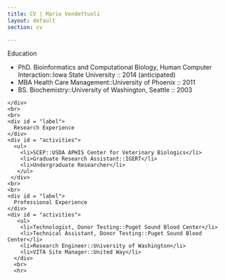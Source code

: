 ```yaml
---
title: CV | Marie Vendettuoli
layout: default
section: cv

---
```

<div id = "statement">
    <div id = "label" >
    Education
    </div>
    <div id = "activities">
      <ul>
        <li> PhD. Bioinformatics and Computational Biology,
             Human Computer Interaction::Iowa State University :: 2014 (anticipated)</li>
        <li> MBA Health Care Management::University of Phoenix :: 2011</li>
        <li> BS. Biochemistry::University of Washington, Seattle :: 2003</li>
      </ul>
     
    </div>
    <br>
    <br>
    <div id = "label">
      Research Experience
    </div>
    <div id = "activities">
      <ul>
        <li>SCEP::USDA APHIS Center for Veterinary Biologics</li>
        <li>Graduate Research Assistant::IGERT</li>
        <li>Undergraduate Researcher</li>
       </ul>
     </div>
    <br>
    <br>
    <div id = "label">
      Professional Experience
    </div>
    <div id = "activities">
       <ul>
        <li>Technologist, Donor Testing::Puget Sound Blood Center</li>
        <li>Technical Assistant, Donor Testing::Puget Sound Blood Center</li>
        <li>Research Engineer::University of Washington</li>
        <li>VITA Site Manager::United Way</li>
      </div>  
      <br>
      <hr>
      
</div>

